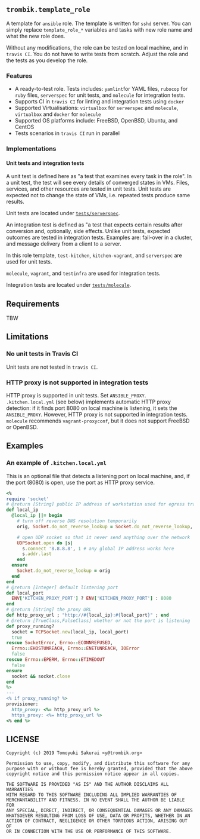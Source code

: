 ## `trombik.template_role`

A template for `ansible` role. The template is written for `sshd` server. You
can simply replace `template_role_*` variables and tasks with new role name
and what the new role does.

Without any modifications, the role can be tested on local machine, and in
`travis CI`. You do not have to write tests from scratch. Adjust the role and
the tests as you develop the role.

### Features

* A ready-to-test role. Tests includes: `yamlint`for YAML files, `rubocop` for
  `ruby` files, `serverspec` for unit tests, and `molecule` for integration tests.
* Supports CI in `travis CI` for linting and integration tests using `docker`
* Supported Virtualisations: `virtualbox` for `serverspec` and `molecule`,
  `virtualbox` and `docker` for `molecule`
* Supported OS platforms include: FreeBSD, OpenBSD, Ubuntu, and CentOS
* Tests scenarios in `travis CI` run in parallel

### Implementations

#### Unit tests and integration tests

A unit test is defined here as "a test that examines every task in the role".
In a unit test, the test will see every details of converged states in VMs.
Files, services, and other resources are tested in unit tests. Unit tests are
expected not to change the state of VMs, i.e. repeated tests produce same
results.

Unit tests are located under [`tests/serverspec`](tests/serverspec).

An integration test is defined as "a test that expects certain results after
conversion and, optionally, side effects. Unlike unit tests, expected
outcomes are tested in integration tests. Examples are: fail-over in a
cluster, and message delivery from a client to a server.

In this role template, `test-kitchen`, `kitchen-vagrant`, and `serverspec` are
used for unit tests.

`molecule`, `vagrant`, and `testinfra` are used for integration tests.

Integration tests are located under [`tests/molecule`](tests/molecule).

## Requirements

TBW

## Limitations

### No unit tests in Travis CI

Unit tests are not tested in `travis CI`.

### HTTP proxy is not supported in integration tests

HTTP proxy is supported in unit tests. Set `ANSIBLE_PROXY`.
`.kitchen.local.yml` (see below) implements automatic HTTP proxy detection: if it finds
port 8080 on local machine is listening, it sets the `ANSIBLE_PROXY`. However,
HTTP proxy is not supported in integration tests. `molecule` recommends
`vagrant-proxyconf`, but it does not support FreeBSD or OpenBSD.

## Examples

### An example of `.kitchen.local.yml`

This is an optional file that detects a listening port on local machine, and,
if the port (8080) is open, use the port as HTTP proxy service.

```ruby
<%
require 'socket'
# @return [String] public IP address of workstation used for egress traffic
def local_ip
  @local_ip ||= begin
    # turn off reverse DNS resolution temporarily
    orig, Socket.do_not_reverse_lookup = Socket.do_not_reverse_lookup, true

    # open UDP socket so that it never send anything over the network
    UDPSocket.open do |s|
      s.connect '8.8.8.8', 1 # any global IP address works here
      s.addr.last
    end
  ensure
    Socket.do_not_reverse_lookup = orig
  end
end
# @return [Integer] default listening port
def local_port
  ENV['KITCHEN_PROXY_PORT'] ? ENV['KITCHEN_PROXY_PORT'] : 8080
end
# @return [String] the proxy URL
def http_proxy_url ; "http://#{local_ip}:#{local_port}" ; end
# @return [TrueClass,FalseClass] whether or not the port is listening
def proxy_running?
  socket = TCPSocket.new(local_ip, local_port)
  true
rescue SocketError, Errno::ECONNREFUSED,
  Errno::EHOSTUNREACH, Errno::ENETUNREACH, IOError
  false
rescue Errno::EPERM, Errno::ETIMEDOUT
  false
ensure
  socket && socket.close
end
%>
---
<% if proxy_running? %>
provisioner:
  http_proxy: <%= http_proxy_url %>
  https_proxy: <%= http_proxy_url %>
<% end %>
```

## LICENSE

```
Copyright (c) 2019 Tomoyuki Sakurai <y@trombik.org>

Permission to use, copy, modify, and distribute this software for any
purpose with or without fee is hereby granted, provided that the above
copyright notice and this permission notice appear in all copies.

THE SOFTWARE IS PROVIDED "AS IS" AND THE AUTHOR DISCLAIMS ALL WARRANTIES
WITH REGARD TO THIS SOFTWARE INCLUDING ALL IMPLIED WARRANTIES OF
MERCHANTABILITY AND FITNESS. IN NO EVENT SHALL THE AUTHOR BE LIABLE FOR
ANY SPECIAL, DIRECT, INDIRECT, OR CONSEQUENTIAL DAMAGES OR ANY DAMAGES
WHATSOEVER RESULTING FROM LOSS OF USE, DATA OR PROFITS, WHETHER IN AN
ACTION OF CONTRACT, NEGLIGENCE OR OTHER TORTIOUS ACTION, ARISING OUT OF
OR IN CONNECTION WITH THE USE OR PERFORMANCE OF THIS SOFTWARE.
```
